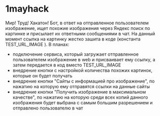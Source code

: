 # 1mayhack
Мир! Труд! Хакатон!
Бот, в ответ на отправленное пользователем изображение, ищет похожие изображения через Яндекс поиск по картинке и присылает их ответными сообщениями в чат. На данный момент ссылка на картинку жестко зашита в коде (константа TEST_URL_IMAGE ).
В планах:
- подключение сервиса, который загружает отправленное пользователем изображение в web и присваивает ему ссылку, а затем передается в код вместо TEST_URL_IMAGE
- внедрение кнопки с настройкой количества похожих картинок, которые он будет получать
- внедрение кнопки "Сайты с информацией про изображение", по нажатию на которую ему отправятся ссылки на данные сайты 
- внедрение кнопки "Получить изображение в максимальном качестве", по нажатию на которую среди всех копий данного изображения будет выбрана с самым большим разрешением и отправлено пользователю в чат
